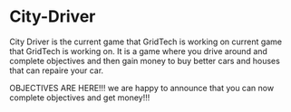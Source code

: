 # City-Driver
City Driver is the current game that GridTech is working on current game that GridTech is working on. It is a game where you drive around and complete objectives and then gain money to buy better cars and houses that can repaire your car. 

OBJECTIVES ARE HERE!!! we are happy to announce that you can now complete objectives and get money!!!
